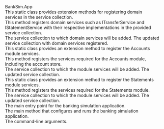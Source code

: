 <?xml version="1.0"?>
<doc>
    <assembly>
        <name>BankSim.App</name>
    </assembly>
    <members>
        <member name="T:BankSim.App.Extensions.DomainServiceExtensions">
            <summary>
            This static class provides extension methods for registering domain services in the service collection.
            </summary>
        </member>
        <member name="M:BankSim.App.Extensions.DomainServiceExtensions.AddDomainServices(Microsoft.Extensions.DependencyInjection.IServiceCollection)">
            <summary>
            This method registers domain services such as ITransferService and IStatementService with their
            respective implementations in the provided service collection.
            </summary>
            <param name="services">The service collection to which domain services will be added.</param>
            <returns>The updated service collection with domain services registered.</returns>
        </member>
        <member name="T:BankSim.App.Modules.AccountsModule">
            <summary>
            This static class provides an extension method to register the Accounts module services.
            </summary>
        </member>
        <member name="M:BankSim.App.Modules.AccountsModule.AddAccountsModule(Microsoft.Extensions.DependencyInjection.IServiceCollection)">
            <summary>
            This method registers the services required for the Accounts module, including the account store.
            </summary>
            <param name="services">The service collection to which the module services will be added.</param>
            <returns>The updated service collection.</returns>
        </member>
        <member name="T:BankSim.App.Modules.StatementsModule">
            <summary>
            This static class provides an extension method to register the Statements module services.
            </summary>
        </member>
        <member name="M:BankSim.App.Modules.StatementsModule.AddStatementsModule(Microsoft.Extensions.DependencyInjection.IServiceCollection)">
            <summary>
            This method registers the services required for the Statements module.
            </summary>
            <param name="services">The service collection to which the module services will be added.</param>
            <returns>The updated service collection.</returns>
        </member>
        <member name="T:BankSim.App.Program">
            <summary>
            The main entry point for the banking simulation application.
            </summary>
        </member>
        <member name="M:BankSim.App.Program.Main(System.String[])">
            <summary>
            The main method that configures and runs the banking simulation application.
            </summary>
            <param name="args">The command-line arguments.</param>
        </member>
    </members>
</doc>
